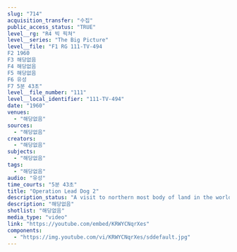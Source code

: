 ```yaml
---
slug: "714"
acquisition_transfer: "수집"
public_access_status: "TRUE"
level__rg: "R4 빅 픽쳐"
level__series: "The Big Picture"
level__file: "F1 RG 111-TV-494
F2 1960
F3 해당없음
F4 해당없음
F5 해당없음
F6 유성
F7 5분 43초"
level__file_number: "111"
level__local_identifier: "111-TV-494"
date: "1960"
venues: 
  - "해당없음"
sources: 
  - "해당없음"
creators: 
  - "해당없음"
subjects: 
  - "해당없음"
tags: 
  - "해당없음"
audio: "유성"
time_courts: "5분 43초"
title: "Operation Lead Dog 2"
description_status: "A visit to northern most body of land in the world. Army scientific teams work in cooperation with the Danish Government in this dramatic film."
description: "해당없음"
shotlist: "해당없음"
media_type: "video"
link: "https://youtube.com/embed/KRWYCNqrXes"
components: 
  - "https://img.youtube.com/vi/KRWYCNqrXes/sddefault.jpg"
---
```

